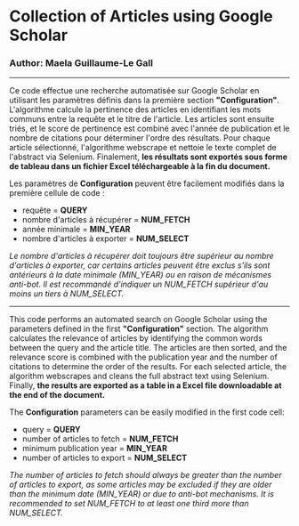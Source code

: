 # Collection of Articles using Google Scholar

### Author: Maela Guillaume-Le Gall

---

Ce code effectue une recherche automatisée sur Google Scholar en utilisant les paramètres définis dans la première section **"Configuration"**. L'algorithme calcule la pertinence des articles en identifiant les mots communs entre la requête et le titre de l'article. Les articles sont ensuite triés, et le score de pertinence est combiné avec l'année de publication et le nombre de citations pour déterminer l'ordre des résultats. Pour chaque article sélectionné, l'algorithme webscrape et nettoie le texte complet de l'abstract via Selenium. Finalement, **les résultats sont exportés sous forme de tableau dans un fichier Excel téléchargeable à la fin du document.**

Les paramètres de **Configuration** peuvent être facilement modifiés dans la première cellule de code :
- requête = **QUERY**
- nombre d'articles à récupérer = **NUM_FETCH**
- année minimale = **MIN_YEAR**
- nombre d'articles à exporter = **NUM_SELECT**

*Le nombre d'articles à récupérer doit toujours être supérieur au nombre d'articles à exporter, car certains articles peuvent être exclus s'ils sont antérieurs à la date minimale (MIN_YEAR) ou en raison de mécanismes anti-bot. Il est recommandé d'indiquer un NUM_FETCH supérieur d'au moins un tiers à NUM_SELECT.*

---

This code performs an automated search on Google Scholar using the parameters defined in the first **"Configuration"** section. The algorithm calculates the relevance of articles by identifying the common words between the query and the article title. The articles are then sorted, and the relevance score is combined with the publication year and the number of citations to determine the order of the results. For each selected article, the algorithm webscrapes and cleans the full abstract text using Selenium. Finally, **the results are exported as a table in a Excel file downloadable at the end of the document.**

The **Configuration** parameters can be easily modified in the first code cell:
- query = **QUERY**
- number of articles to fetch = **NUM_FETCH**
- minimum publication year = **MIN_YEAR**
- number of articles to export = **NUM_SELECT**

*The number of articles to fetch should always be greater than the number of articles to export, as some articles may be excluded if they are older than the minimum date (MIN_YEAR) or due to anti-bot mechanisms. It is recommended to set NUM_FETCH to at least one third more than NUM_SELECT.*

